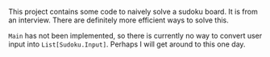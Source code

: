 This project contains some code to naively solve a sudoku board. It is from an interview. There are definitely more efficient ways to solve this. 

`Main` has not been implemented, so there is currently no way to convert user input into `List[Sudoku.Input]`. Perhaps I will get around to this one day.